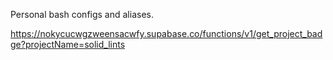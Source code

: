Personal bash configs and aliases.

https://nokycucwgzweensacwfy.supabase.co/functions/v1/get_project_badge?projectName=solid_lints
